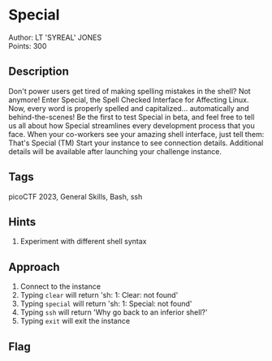 # Special

Author: LT 'SYREAL' JONES<br>
Points: 300

## Description
Don't power users get tired of making spelling mistakes in the shell? Not anymore! Enter Special, the Spell Checked Interface for Affecting Linux. Now, every word is properly spelled and capitalized... automatically and behind-the-scenes! Be the first to test Special in beta, and feel free to tell us all about how Special streamlines every development process that you face. When your co-workers see your amazing shell interface, just tell them: That's Special (TM)
Start your instance to see connection details.
Additional details will be available after launching your challenge instance.

## Tags
picoCTF 2023, General Skills, Bash, ssh

## Hints
1. Experiment with different shell syntax

## Approach
1. Connect to the instance
2. Typing `clear` will return 'sh: 1: Clear: not found'
3. Typing `special` will return 'sh: 1: Special: not found'
4. Typing `ssh` will return 'Why go back to an inferior shell?' 
5. Typing `exit` will exit the instance


## Flag
